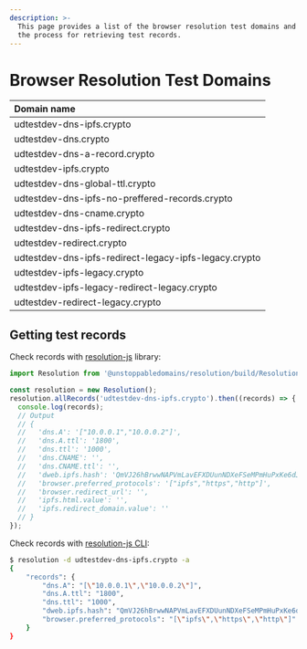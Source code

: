 ```yaml
---
description: >-
  This page provides a list of the browser resolution test domains and reviews
  the process for retrieving test records.
---
```


# Browser Resolution Test Domains

| Domain name |
| :--- |
| udtestdev-dns-ipfs.crypto |
| udtestdev-dns.crypto |
| udtestdev-dns-a-record.crypto |
| udtestdev-ipfs.crypto |
| udtestdev-dns-global-ttl.crypto |
| udtestdev-dns-ipfs-no-preffered-records.crypto |
| udtestdev-dns-cname.crypto |
| udtestdev-dns-ipfs-redirect.crypto |
| udtestdev-redirect.crypto |
| udtestdev-dns-ipfs-redirect-legacy-ipfs-legacy.crypto |
| udtestdev-ipfs-legacy.crypto |
| udtestdev-ipfs-legacy-redirect-legacy.crypto |
| udtestdev-redirect-legacy.crypto |

## Getting test records

Check records with [resolution-js](https://github.com/unstoppabledomains/resolution) library:

```typescript
import Resolution from '@unstoppabledomains/resolution/build/Resolution';

const resolution = new Resolution();
resolution.allRecords('udtestdev-dns-ipfs.crypto').then((records) => {
  console.log(records);
  // Output
  // {
  //   'dns.A': '["10.0.0.1","10.0.0.2"]',
  //   'dns.A.ttl': '1800',
  //   'dns.ttl': '1000',
  //   'dns.CNAME': '',
  //   'dns.CNAME.ttl': '',
  //   'dweb.ipfs.hash': 'QmVJ26hBrwwNAPVmLavEFXDUunNDXeFSeMPmHuPxKe6dJv',
  //   'browser.preferred_protocols': '["ipfs","https","http"]',
  //   'browser.redirect_url': '',
  //   'ipfs.html.value': '',
  //   'ipfs.redirect_domain.value': ''
  // }
});
```

Check records with [resolution-js CLI](https://github.com/unstoppabledomains/resolution#command-line-interface):

```bash
$ resolution -d udtestdev-dns-ipfs.crypto -a
{
    "records": {
        "dns.A": "[\"10.0.0.1\",\"10.0.0.2\"]",
        "dns.A.ttl": "1800",
        "dns.ttl": "1000",
        "dweb.ipfs.hash": "QmVJ26hBrwwNAPVmLavEFXDUunNDXeFSeMPmHuPxKe6dJv",
        "browser.preferred_protocols": "[\"ipfs\",\"https\",\"http\"]"
    }
}
```

